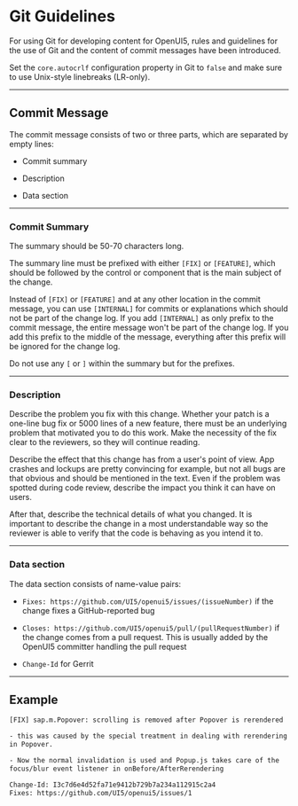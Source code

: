 <!-- loiob2f563900ed2492b9b9003560e00ea9d -->

# Git Guidelines

For using Git for developing content for OpenUI5, rules and guidelines for the use of Git and the content of commit messages have been introduced.

Set the `core.autocrlf` configuration property in Git to `false` and make sure to use Unix-style linebreaks \(LR-only\).

***

## Commit Message

The commit message consists of two or three parts, which are separated by empty lines:

-   Commit summary

-   Description

-   Data section


***

### Commit Summary

The summary should be 50-70 characters long.

The summary line must be prefixed with either `[FIX]` or `[FEATURE]`, which should be followed by the control or component that is the main subject of the change.

Instead of `[FIX]` or `[FEATURE]` and at any other location in the commit message, you can use `[INTERNAL]` for commits or explanations which should not be part of the change log. If you add `[INTERNAL]` as only prefix to the commit message, the entire message won't be part of the change log. If you add this prefix to the middle of the message, everything after this prefix will be ignored for the change log.

Do not use any `[` or `]` within the summary but for the prefixes.

***

### Description

Describe the problem you fix with this change. Whether your patch is a one-line bug fix or 5000 lines of a new feature, there must be an underlying problem that motivated you to do this work. Make the necessity of the fix clear to the reviewers, so they will continue reading.

Describe the effect that this change has from a user's point of view. App crashes and lockups are pretty convincing for example, but not all bugs are that obvious and should be mentioned in the text. Even if the problem was spotted during code review, describe the impact you think it can have on users.

After that, describe the technical details of what you changed. It is important to describe the change in a most understandable way so the reviewer is able to verify that the code is behaving as you intend it to.

***

### Data section

The data section consists of name-value pairs:

-   `Fixes: https://github.com/UI5/openui5/issues/(issueNumber)` if the change fixes a GitHub-reported bug

-   `Closes: https://github.com/UI5/openui5/pull/(pullRequestNumber)` if the change comes from a pull request. This is usually added by the OpenUI5 committer handling the pull request

-   `Change-Id` for Gerrit


***

## Example

```html
[FIX] sap.m.Popover: scrolling is removed after Popover is rerendered

- this was caused by the special treatment in dealing with rerendering
in Popover.

- Now the normal invalidation is used and Popup.js takes care of the
focus/blur event listener in onBefore/AfterRerendering

Change-Id: I3c7d6e4d52fa71e9412b729b7a234a112915c2a4
Fixes: https://github.com/UI5/openui5/issues/1
```

